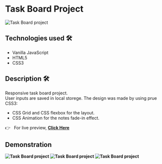 # Task Board Project

<img src="https://i.imgur.com/EcOjgo1.png" alt="Task Board project">

## Technologies used 🛠️
* Vanilla JavaScript
* HTML5
* CSS3

## Description 🛠️
Responsive task board project.<br>
User inputs are saved in local storege.
The design was made by using prue CSS3:
* CSS Grid and CSS flexbox for the layout.
* CSS Animation for the notes fade-in effect.

👉 &nbsp; For live preview, <strong><a href="https://taskboardproject.netlify.app/">Click Here</a></string>

## Demonstration
<img src="https://im7.ezgif.com/tmp/ezgif-7-0fd0ddcc80d5.gif" alt="Task Board project">

<img src="https://im7.ezgif.com/tmp/ezgif-7-fdf44ecd1fda.gif" alt="Task Board project">

<img src="https://im7.ezgif.com/tmp/ezgif-7-702d77909ffc.gif" alt="Task Board project">
